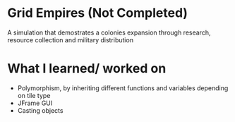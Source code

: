 <h1>Grid Empires (Not Completed)</h1>
<p>A simulation that demostrates a colonies expansion through research, resource collection and military distribution</p>

<h1>What I learned/ worked on</h1>
<ul>
  <li>Polymorphism, by inheriting different functions and variables depending on tile type</li>
  <li>JFrame GUI</li>
  <li>Casting objects</li>
  
</ul
